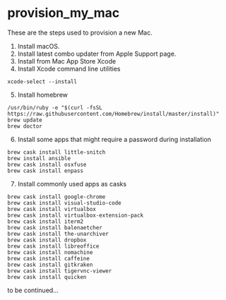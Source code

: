 # provision_my_mac

These are the steps used to provision a new Mac.

1. Install macOS.
2. Install latest combo updater from Apple Support page.
3. Install from Mac App Store Xcode
4. Install Xcode command line utilities
```
xcode-select --install
```
5. Install homebrew 
  ```
  /usr/bin/ruby -e "$(curl -fsSL https://raw.githubusercontent.com/Homebrew/install/master/install)"
  brew update
  brew doctor
  ```
6. Install some apps that might require a password during installation
```
brew cask install little-snitch
brew install ansible
brew cask install osxfuse
brew cask install enpass
```
7. Install commonly used apps as casks
```
brew cask install google-chrome
brew cask install visual-studio-code
brew cask install virtualbox
brew cask install virtualbox-extension-pack
brew cask install iterm2
brew cask install balenaetcher
brew cask install the-unarchiver
brew cask install dropbox
brew cask install libreoffice
brew cask install nomachine
brew cask install caffeine
brew cask install gitkraken
brew cask install tigervnc-viewer
brew cask install quicken
```


to be continued...


